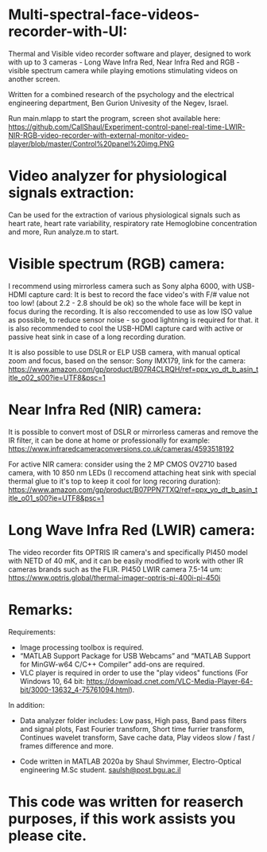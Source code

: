 # Multi-spectral-face-videos-recorder-with-UI: 
Thermal and Visible video recorder software and player, designed to work with up to 3 cameras - Long Wave Infra Red, Near Infra Red and RGB - visible spectrum camera while playing emotions stimulating videos on another screen.

Written for a combined research of the psychology and the electrical engineering department, Ben Gurion Univesity of the Negev, Israel.

Run main.mlapp to start the program, screen shot available here:
https://github.com/CallShaul/Experiment-control-panel-real-time-LWIR-NIR-RGB-video-recorder-with-external-monitor-video-player/blob/master/Control%20panel%20img.PNG

# Video analyzer for physiological signals extraction:
Can be used for the extraction of various physiological signals such as heart rate, heart rate variability, respiratory rate Hemoglobine concentration and more,
Run analyze.m to start.

# Visible spectrum (RGB) camera:
I recommend using mirrorless camera such as Sony alpha 6000, with USB-HDMI capture card:
It is best to record the face video's with F/# value not too low! (about 2.2 - 2.8 should be ok) so the whole face will be kept in focus during the recording. It is also reccomended to use as low ISO value as possible, to reduce sensor noise - so good lightning is required for that. it is also recommended to cool the USB-HDMI capture card with active or passive heat sink in case of a long recording duration.

It is also possible to use DSLR or ELP USB camera, with manual optical zoom and focus, based on the sensor: Sony IMX179, link for the camera:
https://www.amazon.com/gp/product/B07R4CLRQH/ref=ppx_yo_dt_b_asin_title_o02_s00?ie=UTF8&psc=1

# Near Infra Red (NIR) camera:
It is possible to convert most of DSLR or mirrorless cameras and remove the IR filter, it can be done at home or professionally for example:
https://www.infraredcameraconversions.co.uk/cameras/4593518192

For active NIR camera: consider using the 2 MP CMOS OV2710 based camera, with 10 850 nm LEDs (I reccomend attaching heat sink with special thermal glue to it's top to keep it cool for long recoring duration):
https://www.amazon.com/gp/product/B07PPN7TXQ/ref=ppx_yo_dt_b_asin_title_o01_s00?ie=UTF8&psc=1


# Long Wave Infra Red (LWIR) camera:
The video recorder fits OPTRIS IR camera's and specifically PI450 model with NETD of 40 mK, and it can be easily modified to work with other IR cameras brands such as the FLIR.
PI450 LWIR camera 7.5-14 um: https://www.optris.global/thermal-imager-optris-pi-400i-pi-450i

# Remarks:

Requirements:

- Image processing toolbox is required.
- “MATLAB Support Package for USB Webcams” and “MATLAB Support for MinGW-w64 C/C++ Compiler” add-ons are required.
- VLC player is required in order to use the "play videos" functions (For Windows 10, 64 bit: https://download.cnet.com/VLC-Media-Player-64-bit/3000-13632_4-75761094.html).

In addition:

- Data analyzer folder includes: Low pass, High pass, Band pass filters and signal plots, Fast Fourier transform, Short time furrier transform, Continues wavelet transform, Save cache data, Play videos slow / fast / frames difference and more.

- Code written in MATLAB 2020a by Shaul Shvimmer, Electro-Optical engineering M.Sc student. saulsh@post.bgu.ac.il
# This code was written for reaserch purposes, if this work assists you please cite.
